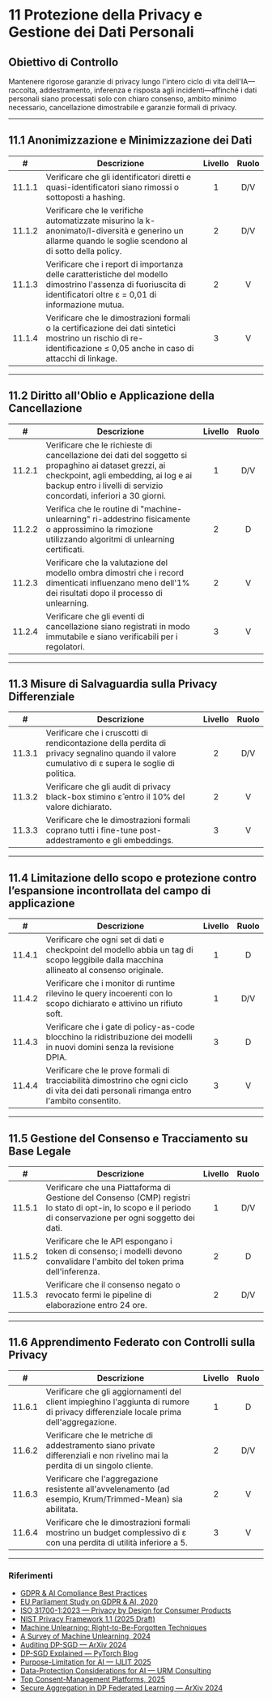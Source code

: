 # 11 Protezione della Privacy e Gestione dei Dati Personali

## Obiettivo di Controllo

Mantenere rigorose garanzie di privacy lungo l'intero ciclo di vita dell'IA—raccolta, addestramento, inferenza e risposta agli incidenti—affinché i dati personali siano processati solo con chiaro consenso, ambito minimo necessario, cancellazione dimostrabile e garanzie formali di privacy.

---

## 11.1 Anonimizzazione e Minimizzazione dei Dati

|   #    | Descrizione                                                                                                                                                           | Livello | Ruolo |
| :----: | --------------------------------------------------------------------------------------------------------------------------------------------------------------------- | :-----: | :---: |
| 11.1.1 | Verificare che gli identificatori diretti e quasi-identificatori siano rimossi o sottoposti a hashing.                                                                |    1    |  D/V  |
| 11.1.2 | Verificare che le verifiche automatizzate misurino la k-anonimato/l-diversità e generino un allarme quando le soglie scendono al di sotto della policy.               |    2    |  D/V  |
| 11.1.3 | Verificare che i report di importanza delle caratteristiche del modello dimostrino l'assenza di fuoriuscita di identificatori oltre ε = 0,01 di informazione mutua.   |    2    |   V   |
| 11.1.4 | Verificare che le dimostrazioni formali o la certificazione dei dati sintetici mostrino un rischio di re-identificazione ≤ 0,05 anche in caso di attacchi di linkage. |    3    |   V   |

---

## 11.2 Diritto all'Oblio e Applicazione della Cancellazione

|   #    | Descrizione                                                                                                                                                                                                          | Livello | Ruolo |
| :----: | -------------------------------------------------------------------------------------------------------------------------------------------------------------------------------------------------------------------- | :-----: | :---: |
| 11.2.1 | Verificare che le richieste di cancellazione dei dati del soggetto si propaghino ai dataset grezzi, ai checkpoint, agli embedding, ai log e ai backup entro i livelli di servizio concordati, inferiori a 30 giorni. |    1    |  D/V  |
| 11.2.2 | Verifica che le routine di "machine-unlearning" ri-addestrino fisicamente o approssimino la rimozione utilizzando algoritmi di unlearning certificati.                                                               |    2    |   D   |
| 11.2.3 | Verificare che la valutazione del modello ombra dimostri che i record dimenticati influenzano meno dell'1% dei risultati dopo il processo di unlearning.                                                             |    2    |   V   |
| 11.2.4 | Verificare che gli eventi di cancellazione siano registrati in modo immutabile e siano verificabili per i regolatori.                                                                                                |    3    |   V   |

---

## 11.3 Misure di Salvaguardia sulla Privacy Differenziale

|   #    | Descrizione                                                                                                                                     | Livello | Ruolo |
| :----: | ----------------------------------------------------------------------------------------------------------------------------------------------- | :-----: | :---: |
| 11.3.1 | Verificare che i cruscotti di rendicontazione della perdita di privacy segnalino quando il valore cumulativo di ε supera le soglie di politica. |    2    |  D/V  |
| 11.3.2 | Verificare che gli audit di privacy black-box stimino ε̂ entro il 10% del valore dichiarato.                                                    |    2    |   V   |
| 11.3.3 | Verificare che le dimostrazioni formali coprano tutti i fine-tune post-addestramento e gli embeddings.                                          |    3    |   V   |

---

## 11.4 Limitazione dello scopo e protezione contro l’espansione incontrollata del campo di applicazione

|   #    | Descrizione                                                                                                                              | Livello | Ruolo |
| :----: | ---------------------------------------------------------------------------------------------------------------------------------------- | :-----: | :---: |
| 11.4.1 | Verificare che ogni set di dati e checkpoint del modello abbia un tag di scopo leggibile dalla macchina allineato al consenso originale. |    1    |   D   |
| 11.4.2 | Verificare che i monitor di runtime rilevino le query incoerenti con lo scopo dichiarato e attivino un rifiuto soft.                     |    1    |  D/V  |
| 11.4.3 | Verificare che i gate di policy-as-code blocchino la ridistribuzione dei modelli in nuovi domini senza la revisione DPIA.                |    3    |   D   |
| 11.4.4 | Verificare che le prove formali di tracciabilità dimostrino che ogni ciclo di vita dei dati personali rimanga entro l'ambito consentito. |    3    |   V   |

---

## 11.5 Gestione del Consenso e Tracciamento su Base Legale

|   #    | Descrizione                                                                                                                                                   | Livello | Ruolo |
| :----: | ------------------------------------------------------------------------------------------------------------------------------------------------------------- | :-----: | :---: |
| 11.5.1 | Verificare che una Piattaforma di Gestione del Consenso (CMP) registri lo stato di opt-in, lo scopo e il periodo di conservazione per ogni soggetto dei dati. |    1    |  D/V  |
| 11.5.2 | Verificare che le API espongano i token di consenso; i modelli devono convalidare l'ambito del token prima dell'inferenza.                                    |    2    |   D   |
| 11.5.3 | Verificare che il consenso negato o revocato fermi le pipeline di elaborazione entro 24 ore.                                                                  |    2    |  D/V  |

---

## 11.6 Apprendimento Federato con Controlli sulla Privacy

|   #    | Descrizione                                                                                                                          | Livello | Ruolo |
| :----: | ------------------------------------------------------------------------------------------------------------------------------------ | :-----: | :---: |
| 11.6.1 | Verificare che gli aggiornamenti del client impieghino l'aggiunta di rumore di privacy differenziale locale prima dell'aggregazione. |    1    |   D   |
| 11.6.2 | Verificare che le metriche di addestramento siano private differenziali e non rivelino mai la perdita di un singolo cliente.         |    2    |  D/V  |
| 11.6.3 | Verificare che l'aggregazione resistente all'avvelenamento (ad esempio, Krum/Trimmed-Mean) sia abilitata.                            |    2    |   V   |
| 11.6.4 | Verificare che le dimostrazioni formali mostrino un budget complessivo di ε con una perdita di utilità inferiore a 5.                |    3    |   V   |

---

### Riferimenti

* [GDPR & AI Compliance Best Practices](https://www.exabeam.com/explainers/gdpr-compliance/the-intersection-of-gdpr-and-ai-and-6-compliance-best-practices/)
* [EU Parliament Study on GDPR & AI, 2020](https://www.europarl.europa.eu/RegData/etudes/STUD/2020/641530/EPRS_STU%282020%29641530_EN.pdf)
* [ISO 31700-1:2023 — Privacy by Design for Consumer Products](https://www.iso.org/standard/84977.html)
* [NIST Privacy Framework 1.1 (2025 Draft)](https://www.nist.gov/privacy-framework)
* [Machine Unlearning: Right-to-Be-Forgotten Techniques](https://www.kaggle.com/code/tamlhp/machine-unlearning-the-right-to-be-forgotten)
* [A Survey of Machine Unlearning, 2024](https://arxiv.org/html/2209.02299v6)
* [Auditing DP-SGD — ArXiv 2024](https://arxiv.org/html/2405.14106v4)
* [DP-SGD Explained — PyTorch Blog](https://medium.com/pytorch/differential-privacy-series-part-1-dp-sgd-algorithm-explained-12512c3959a3)
* [Purpose-Limitation for AI — IJLIT 2025](https://academic.oup.com/ijlit/article/doi/10.1093/ijlit/eaaf003/8121663)
* [Data-Protection Considerations for AI — URM Consulting](https://www.urmconsulting.com/blog/data-protection-considerations-for-artificial-intelligence-ai)
* [Top Consent-Management Platforms, 2025](https://www.enzuzo.com/blog/best-consent-management-platforms)
* [Secure Aggregation in DP Federated Learning — ArXiv 2024](https://arxiv.org/abs/2407.19286)

